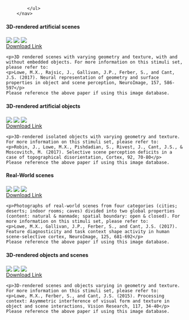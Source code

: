<html> 
	<head>
	<title>Matthew X. Lowe</title>
	</head>
	<body>
		<nav>
    		<ul>
        		
        	 
        		
    		</ul>
		</nav> 
<h4>3D-rendered artificial scenes</h4>
<img align="center" src="https://ars.els-cdn.com/content/image/1-s2.0-S1053811917X00116-cov150h.gif">
<img align="center" src="https://ars.els-cdn.com/content/image/1-s2.0-S1053811917X00116-cov150h.gif">
<img align="center" src="https://ars.els-cdn.com/content/image/1-s2.0-S1053811917X00116-cov150h.gif">
	<br><a href="https://drive.google.com/drive/folders/1j7Aqlxwqftz32LV3j50KZqqxMXq7_2uK?usp=sharing">Download Link</a>

	<p>3D rendered scenes with varying geometry and texture, with and without embedded objects. For more information on this stimuli set, please refer to:
	<p>Lowe, M.X., Rajsic, J., Gallivan, J.P., Ferber, S., and Cant, J.S. (2017). Neural representation of geometry and surface properties in object and scene perception, NeuroImage, 157, 586-597</p>
	Please reference the above paper if using this image database.

	
<h4>3D-rendered artificial objects</h4>
<img align="center" src="https://ars.els-cdn.com/content/image/1-s2.0-S1053811917X00116-cov150h.gif">
<img align="center" src="https://ars.els-cdn.com/content/image/1-s2.0-S1053811917X00116-cov150h.gif">
<img align="center" src="https://ars.els-cdn.com/content/image/1-s2.0-S1053811917X00116-cov150h.gif">
<br><a href="https://drive.google.com/drive/folders/1a0ca53hTC3d1nXeJ8la7cqe4PxL_1hHq?usp=sharing">Download Link</a></p>

	<p>3D-rendered isolated objects with varying geometry and texture. For more information on this stimuli set, please refer to:
	<p>Robin, J., Lowe, M.X., Pishdadian, S., Rivest, J., Cant, J.S., & Moscovitch, M. (2017). Selective scene perception deficits in a case of topographical disorientation, Cortex, 92, 70-80</p>
	Please reference the above paper if using this image database.

	
<h4>Real-World scenes</h4>
<img align="center" src="https://ars.els-cdn.com/content/image/1-s2.0-S1053811917X00116-cov150h.gif">
<img align="center" src="https://ars.els-cdn.com/content/image/1-s2.0-S1053811917X00116-cov150h.gif">
<img align="center" src="https://ars.els-cdn.com/content/image/1-s2.0-S1053811917X00116-cov150h.gif">
<br><a href="https://drive.google.com/drive/folders/0B0k7R9wesPi2eUlTMEJZTXBwV1k?usp=sharing">Download Link</a></p>

	<p>Photographs of real-world scenes from four categories (cities; deserts; indoor rooms; caves) divided into two global properties (content: natural & manmade; spatial boundary: open & closed). For more information on this stimuli set, please refer to:
	<p>Lowe, M.X., Gallivan, J.P., Ferber, S., and Cant, J.S. (2017). Feature diagnosticity and task context shape activity in human scene-selective cortex, NeuroImage, 125, 681-692</p>
	Please reference the above paper if using this image database.

	
<h4>3D-rendered objects and scenes</h4>
<img align="center" src="https://ars.els-cdn.com/content/image/1-s2.0-S1053811917X00116-cov150h.gif">
<img align="center" src="https://ars.els-cdn.com/content/image/1-s2.0-S1053811917X00116-cov150h.gif">
<img align="center" src="https://ars.els-cdn.com/content/image/1-s2.0-S1053811917X00116-cov150h.gif">
<br><a href="https://drive.google.com/drive/folders/0B0k7R9wesPi2djEyV2Z5QWhwaFE?usp=sharing">Download Link</a></p>

	<p>3D-rendered scenes and objects varying in geometry and texture. For more information on this stimuli set, please refer to:
	<p>Lowe, M.X., Ferber, S., and Cant, J.S. (2015). Processing context: Asymmetric interference of visual form and texture in object and scene interactions, Vision Research, 117, 34-40</p>
	Please reference the above paper if using this image database.



  
